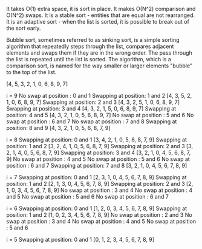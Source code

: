 It takes O(1) extra space, it is sort in place.
It makes O(N^2) comparison and O(N^2) swaps.
It is a stable sort - entities that are equal are not rearranged.
It is an adaptive sort - when the list is sorted, it is possible to break out of the sort early.

Bubble sort, sometimes referred to as sinking sort, is a simple sorting algorithm that repeatedly steps through the list, compares adjacent elements and swaps them if they are in the wrong order. The pass through the list is repeated until the list is sorted. The algorithm, which is a comparison sort, is named for the way smaller or larger elements "bubble" to the top of the list.


[4, 5, 3, 2, 1, 0, 6, 8, 9, 7]

i = 9
No swap at position : 0 and 1 
Swapping at position: 1 and 2 
[4, 3, 5, 2, 1, 0, 6, 8, 9, 7]
Swapping at position: 2 and 3 
[4, 3, 2, 5, 1, 0, 6, 8, 9, 7]
Swapping at position: 3 and 4 
[4, 3, 2, 1, 5, 0, 6, 8, 9, 7]
Swapping at position: 4 and 5 
[4, 3, 2, 1, 0, 5, 6, 8, 9, 7]
No swap at position : 5 and 6 
No swap at position : 6 and 7 
No swap at position : 7 and 8 
Swapping at position: 8 and 9 
[4, 3, 2, 1, 0, 5, 6, 8, 7, 9]

i = 8
Swapping at position: 0 and 1 
[3, 4, 2, 1, 0, 5, 6, 8, 7, 9]
Swapping at position: 1 and 2 
[3, 2, 4, 1, 0, 5, 6, 8, 7, 9]
Swapping at position: 2 and 3 
[3, 2, 1, 4, 0, 5, 6, 8, 7, 9]
Swapping at position: 3 and 4 
[3, 2, 1, 0, 4, 5, 6, 8, 7, 9]
No swap at position : 4 and 5 
No swap at position : 5 and 6 
No swap at position : 6 and 7 
Swapping at position: 7 and 8 
[3, 2, 1, 0, 4, 5, 6, 7, 8, 9]

i = 7
Swapping at position: 0 and 1 
[2, 3, 1, 0, 4, 5, 6, 7, 8, 9]
Swapping at position: 1 and 2 
[2, 1, 3, 0, 4, 5, 6, 7, 8, 9]
Swapping at position: 2 and 3 
[2, 1, 0, 3, 4, 5, 6, 7, 8, 9]
No swap at position : 3 and 4 
No swap at position : 4 and 5 
No swap at position : 5 and 6 
No swap at position : 6 and 7 

i = 6
Swapping at position: 0 and 1 
[1, 2, 0, 3, 4, 5, 6, 7, 8, 9]
Swapping at position: 1 and 2 
[1, 0, 2, 3, 4, 5, 6, 7, 8, 9]
No swap at position : 2 and 3 
No swap at position : 3 and 4 
No swap at position : 4 and 5 
No swap at position : 5 and 6 

i = 5
Swapping at position: 0 and 1 
[0, 1, 2, 3, 4, 5, 6, 7, 8, 9]

